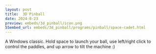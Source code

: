 ```yaml
---
layout: post
title:  3D Pinball
date: 2024-8-23
preview: embeds/3d_pinball/icon.png
55embed_url: embeds/3d_pinball/programs/pinball/space-cadet.html
---
```

A Windows classic. Hold space to launch your ball, use left/right click to control the paddles, and up arrow to tilt the machine :)